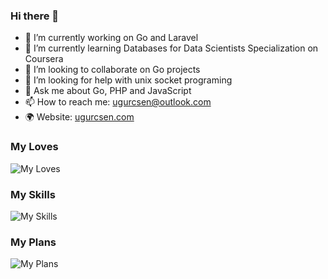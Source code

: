 ### Hi there 👋

- 🔭 I’m currently working on Go and Laravel
- 🌱 I’m currently learning Databases for Data Scientists Specialization on Coursera
- 👯 I’m looking to collaborate on Go projects
- 🤔 I’m looking for help with unix socket programing
- 💬 Ask me about Go, PHP and JavaScript
- 📫 How to reach me: [ugurcsen@outlook.com](mailto:ugurcsen@outlook.com)
- 🌍 Website: [ugurcsen.com](https://ugurcsen.com)

### My Loves
![My Loves](https://skillicons.dev/icons?i=go,php,laravel,linux)

### My Skills
![My Skills](https://skillicons.dev/icons?i=go,php,laravel,linux,javascript,nodejs,py,c,mysql,postgresql,arduino,docker)

### My Plans
![My Plans](https://skillicons.dev/icons?i=react,nextjs,dotnet,mongodb,redis,kubernetes,alpinejs)

